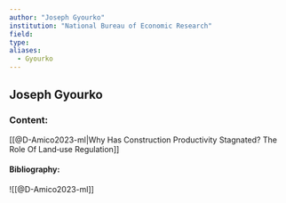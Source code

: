 ```yaml
---
author: "Joseph Gyourko"
institution: "National Bureau of Economic Research"
field:
type:
aliases:
  - Gyourko
---
```


## Joseph Gyourko

### Content:
[[@D-Amico2023-ml|Why Has Construction Productivity Stagnated? The Role Of Land‑use Regulation]]

#### Bibliography:

![[@D-Amico2023-ml]]